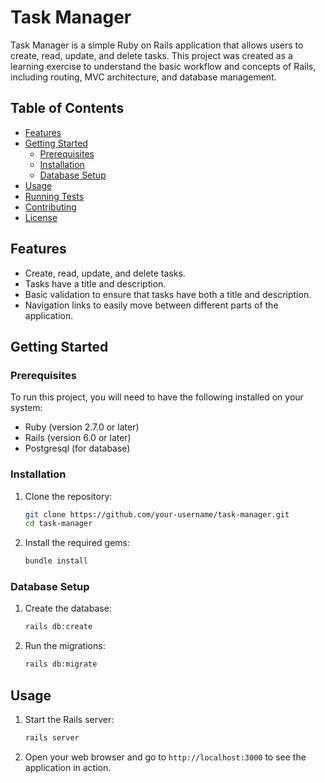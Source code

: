 # Task Manager

Task Manager is a simple Ruby on Rails application that allows users to create, read, update, and delete tasks. This project was created as a learning exercise to understand the basic workflow and concepts of Rails, including routing, MVC architecture, and database management.

## Table of Contents

- [Features](#features)
- [Getting Started](#getting-started)
  - [Prerequisites](#prerequisites)
  - [Installation](#installation)
  - [Database Setup](#database-setup)
- [Usage](#usage)
- [Running Tests](#running-tests)
- [Contributing](#contributing)
- [License](#license)

## Features

- Create, read, update, and delete tasks.
- Tasks have a title and description.
- Basic validation to ensure that tasks have both a title and description.
- Navigation links to easily move between different parts of the application.

## Getting Started

### Prerequisites

To run this project, you will need to have the following installed on your system:

- Ruby (version 2.7.0 or later)
- Rails (version 6.0 or later)
- Postgresql (for database)

### Installation

1. Clone the repository:

   ```sh
   git clone https://github.com/your-username/task-manager.git
   cd task-manager
   ```

2. Install the required gems:

   ```sh
   bundle install
   ```

### Database Setup

1. Create the database:

   ```sh
   rails db:create
   ```

2. Run the migrations:

   ```sh
   rails db:migrate
   ```

## Usage

1. Start the Rails server:

   ```sh 
   rails server
    ```

2. Open your web browser and go to `http://localhost:3000` to see the application in action.


